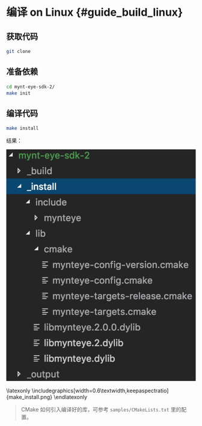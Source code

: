 # 编译 on Linux {#guide_build_linux}

## 获取代码

```bash
git clone
```

## 准备依赖

```bash
cd mynt-eye-sdk-2/
make init
```

## 编译代码

```bash
make install
```

结果：

![make install](make_install.png)

\latexonly
\includegraphics[width=0.6\textwidth,keepaspectratio]{make_install.png}
\endlatexonly

> CMake 如何引入编译好的库，可参考 `samples/CMakeLists.txt` 里的配置。
